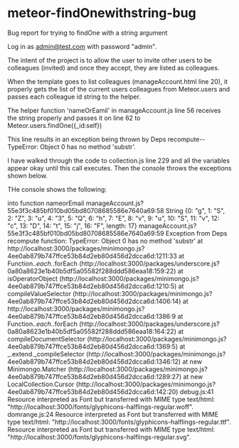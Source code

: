 meteor-findOnewithstring-bug
============================

Bug report for trying to findOne with a string argument

Log in as admin@test.com with password "admin".

The intent of the project is to allow the user to invite other users to be colleagues (invited) and once they accept, they are listed as colleagues. 

When the template goes to list colleagues (manageAccount.html line 20), it properly gets the list of the current users colleagues from Meteor.users and passes each colleague id string to the helper.  

The helper function 'nameOrEamil' in manageAccount.js line 56 receives the string properly and passes it on line 62 to Meteor.users.findOne({_id:self})

This line results in an exception being thrown by Deps recompute--TypeError:  Object 0 has no method 'substr'.

I have walked through the code to collection.js line 229 and all the variables appear okay until this call executes.  Then the console throws the exceptions shown below.

THe console shows the following:

into function nameorEmail manageAccount.js?55e3f3c485bf010bd05bd80708685586e7640a69:58
String {0: "g", 1: "S", 2: "Z", 3: "u", 4: "3", 5: "Q", 6: "h", 7: "E", 8: "v", 9: "u", 10: "S", 11: "v", 12: "c", 13: "D", 14: "t", 15: "j", 16: "F", length: 17} manageAccount.js?55e3f3c485bf010bd05bd80708685586e7640a69:59
Exception from Deps recompute function: TypeError: Object 0 has no method 'substr'
    at http://localhost:3000/packages/minimongo.js?4ee0ab879b747ffce53b84d2eb80d456d2dcca6d:1211:33
    at Function._.each._.forEach (http://localhost:3000/packages/underscore.js?0a80a8623e1b40b5df5a05582f288ddd586eaa18:159:22)
    at isOperatorObject (http://localhost:3000/packages/minimongo.js?4ee0ab879b747ffce53b84d2eb80d456d2dcca6d:1210:5)
    at compileValueSelector (http://localhost:3000/packages/minimongo.js?4ee0ab879b747ffce53b84d2eb80d456d2dcca6d:1406:14)
    at http://localhost:3000/packages/minimongo.js?4ee0ab879b747ffce53b84d2eb80d456d2dcca6d:1386:9
    at Function._.each._.forEach (http://localhost:3000/packages/underscore.js?0a80a8623e1b40b5df5a05582f288ddd586eaa18:164:22)
    at compileDocumentSelector (http://localhost:3000/packages/minimongo.js?4ee0ab879b747ffce53b84d2eb80d456d2dcca6d:1369:5)
    at _.extend._compileSelector (http://localhost:3000/packages/minimongo.js?4ee0ab879b747ffce53b84d2eb80d456d2dcca6d:1346:12)
    at new Minimongo.Matcher (http://localhost:3000/packages/minimongo.js?4ee0ab879b747ffce53b84d2eb80d456d2dcca6d:1289:27)
    at new LocalCollection.Cursor (http://localhost:3000/packages/minimongo.js?4ee0ab879b747ffce53b84d2eb80d456d2dcca6d:142:20) debug.js:41
Resource interpreted as Font but transferred with MIME type text/html: "http://localhost:3000/fonts/glyphicons-halflings-regular.woff". domrange.js:24
Resource interpreted as Font but transferred with MIME type text/html: "http://localhost:3000/fonts/glyphicons-halflings-regular.ttf".
Resource interpreted as Font but transferred with MIME type text/html: "http://localhost:3000/fonts/glyphicons-halflings-regular.svg".
